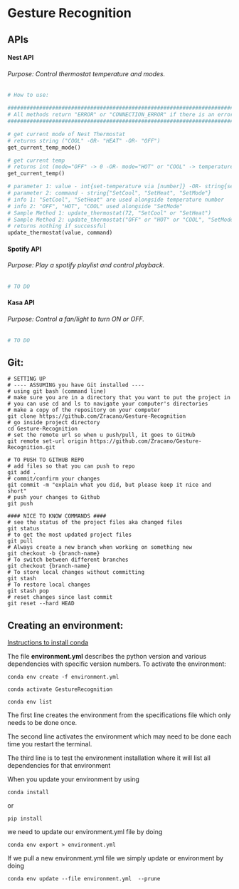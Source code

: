 # Gesture Recognition

## APIs

#### Nest API
###### Purpose: Control thermostat temperature and modes.

```python
# How to use:

#########################################################################
# All methods return "ERROR" or "CONNECTION_ERROR" if there is an error #
#########################################################################

# get current mode of Nest Thermostat 
# returns string ("COOL" -OR- "HEAT" -OR- "OFF")
get_current_temp_mode()

# get current temp 
# returns int (mode="OFF" -> 0 -OR- mode="HOT" or "COOL" -> temperature)
get_current_temp()

# parameter 1: value - int{set-temperature via [number]} -OR- string{set-mode via ["OFF", "HOT", "COOL"]}
# parameter 2: command - string{"SetCool", "SetHeat", "SetMode"}
# info 1: "SetCool", "SetHeat" are used alongside temperature number
# info 2: "OFF", "HOT", "COOL" used alongside "SetMode"
# Sample Method 1: update_thermostat(72, "SetCool" or "SetHeat")
# Sample Method 2: update_thermostat("OFF" or "HOT" or "COOL", "SetMode")
# returns nothing if successful
update_thermostat(value, command)
```

#### Spotify API
###### Purpose: Play a spotify playlist and control playback. 

```python
# TO DO
```

#### Kasa API
###### Purpose: Control a fan/light to turn ON or OFF.

```python
# TO DO
```

## Git:
```shell
# SETTING UP
# ---- ASSUMING you have Git installed ----
# using git bash (command line)
# make sure you are in a directory that you want to put the project in
# you can use cd and ls to navigate your computer's directories
# make a copy of the repository on your computer
git clone https://github.com/Zracano/Gesture-Recognition
# go inside project directory
cd Gesture-Recognition
# set the remote url so when u push/pull, it goes to GitHub
git remote set-url origin https://github.com/Zracano/Gesture-Recognition.git

# TO PUSH TO GITHUB REPO
# add files so that you can push to repo
git add .
# commit/confirm your changes
git commit -m "explain what you did, but please keep it nice and short"
# push your changes to Github
git push

#### NICE TO KNOW COMMANDS ####
# see the status of the project files aka changed files
git status
# to get the most updated project files
git pull
# Always create a new branch when working on something new
git checkout -b {branch-name}
# To switch between different branches
git checkout {branch-name}
# To store local changes without committing
git stash 
# To restore local changes
git stash pop
# reset changes since last commit
git reset --hard HEAD
```
## Creating an environment:
[Instructions to install conda](https://conda.io/projects/conda/en/latest/user-guide/install/index.html)

The file **environment.yml** describes the python version and various dependencies with specific version numbers. 
To activate the environment:

```shell
conda env create -f environment.yml

conda activate GestureRecognition

conda env list
```

The first line creates the environment from the specifications file which only needs to be done once. 

The second line activates the environment which may need to be done each time you restart the terminal.

The third line is to test the environment installation where it will list all dependencies for that environment

When you update your environment by using 

```shell
conda install
```

or 

```shell
pip install
```

we need to update our environment.yml file by doing
```shell
conda env export > environment.yml
```

If we pull a new environment.yml file we simply update or environment by doing
```shell
conda env update --file environment.yml  --prune
```


